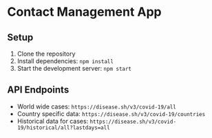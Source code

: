 # Contact Management App

## Setup

1. Clone the repository
2. Install dependencies: `npm install`
3. Start the development server: `npm start`

## API Endpoints

- World wide cases: `https://disease.sh/v3/covid-19/all`
- Country specific data: `https://disease.sh/v3/covid-19/countries`
- Historical data for cases: `https://disease.sh/v3/covid-19/historical/all?lastdays=all`

